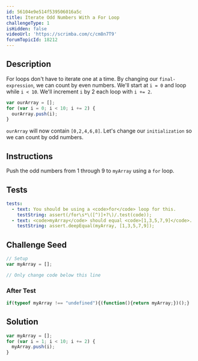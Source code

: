 ```yaml
---
id: 56104e9e514f539506016a5c
title: Iterate Odd Numbers With a For Loop
challengeType: 1
isHidden: false
videoUrl: 'https://scrimba.com/c/cm8n7T9'
forumTopicId: 18212
---
```


## Description
<section id='description'>
For loops don't have to iterate one at a time. By changing our <code>final-expression</code>, we can count by even numbers.
We'll start at <code>i = 0</code> and loop while <code>i &#60; 10</code>. We'll increment <code>i</code> by 2 each loop with <code>i += 2</code>.

```js
var ourArray = [];
for (var i = 0; i < 10; i += 2) {
  ourArray.push(i);
}
```

<code>ourArray</code> will now contain <code>[0,2,4,6,8]</code>.
Let's change our <code>initialization</code> so we can count by odd numbers.
</section>

## Instructions
<section id='instructions'>
Push the odd numbers from 1 through 9 to <code>myArray</code> using a <code>for</code> loop.
</section>

## Tests
<section id='tests'>

```yml
tests:
  - text: You should be using a <code>for</code> loop for this.
    testString: assert(/for\s*\([^)]+?\)/.test(code));
  - text: <code>myArray</code> should equal <code>[1,3,5,7,9]</code>.
    testString: assert.deepEqual(myArray, [1,3,5,7,9]);

```

</section>

## Challenge Seed
<section id='challengeSeed'>

<div id='js-seed'>

```js
// Setup
var myArray = [];

// Only change code below this line


```

</div>


### After Test
<div id='js-teardown'>

```js
if(typeof myArray !== "undefined"){(function(){return myArray;})();}
```

</div>

</section>

## Solution
<section id='solution'>


```js
var myArray = [];
for (var i = 1; i < 10; i += 2) {
  myArray.push(i);
}
```

</section>
